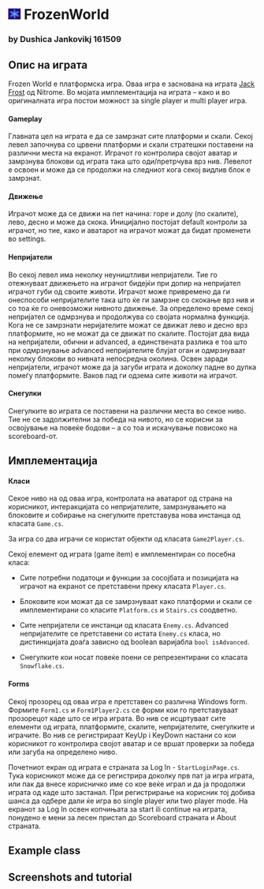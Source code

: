 # <img src="https://github.com/djankovik/FrozenWorld/blob/master/FrozenWorld/Resources/Snowflake1.jpg" alt="icon" width="25px"/> FrozenWorld 
### by Dushica Jankovikj 161509

## Опис на играта

Frozen World е платформска игра. Оваа игра е заснована на играта [Jack Frost]( http://www.nitrome.com/games/jackfrost/#.XRno5-j_xPa) од Nitrome. Во мојата имплементација на играта – како и во оригиналната игра постои можност за single player и multi player игра.

#### Gameplay
Главната цел на играта е да се замрзнат сите платформи и скали. Секој левел започнува со црвени платформи и скали стратешки поставени на различни места на екранот. Играчот го контролира својот аватар и замрзнува блокови од играта така што оди/претрчува врз нив. Левелот е освоен и може да се продолжи на следниот кога секој видлив блок е замрзнат.

#### Движење
Играчот може да се движи на пет начина: горе и долу (по скалите), лево, десно и може да скока. Иницијално постојат default  контроли за играчот, но тие, како и аватарот на играчот можат да бидат променети во settings.

#### Непријатели
Во секој левел има неколку неуништливи непријатели. Тие го отежнуваат движењето на играчот бидејќи при допир на непријател играчот губи од своите животи. Играчот може привремено да ги онеспособи непријателите така што ќе ги замрзне со скокање врз нив и со тоа ќе го оневозможи нивното движење. За определено време секој непријател се одмрзнува и продолжува со својата нормална функција. Кога не се замрзнати неријателите можат се движат лево и десно врз платформите, но не можат да се движат по скалите. Постојат два вида на непријатели, обични и advanced, а единствената разлика е тоа што при одмрзнување advanced непријателите блујат оган и одмрзнуваат неколку блокови во нивната непосредна околина.
Освен заради непријатели, играчот може да ја загуби играта и доколку падне во дупка помеѓу платформите. Ваков пад ги одзема сите животи на играчот.
#### Снегулки
Снегулките во играта се поставени на различни места во секое ниво. Тие не се задолжителни за победа на нивото, но се корисни за освојување на повеќе бодови – а со тоа и искачување повисоко на scoreboard-от.

## Имплементација
#### Класи
Секое ниво на од оваа игра, контролата на аватарот од страна на корисникот, интеракцијата со непријателите, замрзнувањето на блоковите и собирање на снегулките претставува нова инстанца од класата `Game.cs`.

За игра со два играчи се користат објекти од класата `Game2Player.cs`.

Секој елемент од играта (game item) е имплементиран со посебна класа:
- Сите потребни податоци и функции за сосојбата и позицијата на играчот на екранот се претставени преку класата `Player.cs`.
- Блоковите кои можат да се замрзнуваат како платформи и скали се имплементирани со класите `Platform.cs` и `Stairs.cs` соодветно.
- Сите непријатели се инстанци од класата `Enemy.cs`. Advanced непријателите се претставени со истата `Enemy.cs` класа, но дистинкцијата доаѓа зависно од boolean варијабла ```bool isAdvanced```.

- Снегулките кои носат повеќе поени се репрезентирани со класата `Snowflake.cs`.

#### Forms
Секој прозорец од оваа игра е претставен со различна Windows form.
Формите `Form1.cs` и `Form1Player2.cs` се форми кои го претставуваат прозорецот каде што се игра играта. Во нив се исцртуваат сите елементи од играта, платформите, скалите, непријателите, снегулките и играчите. Во нив се регистрираат KeyUp i KeyDown настани со кои корисникот го контролира својот аватар и се вршат проверки за победа или загуба на определено ниво.

Почетниот екран од играта е страната за Log In - `StartLoginPage.cs`. Тука корисникот може да се регистрира доколку прв пат ја игра играта, или пак да внесе корисничко име со кое веќе играл и да ја продолжи играта од каде што застанал. При регистрирање на корисник тој добива шанса да одбере дали ќе игра во single player или two player mode. На екранот за Log In освен копчињата за start ili continue на играта, понудено е мени за лесен пристап до Scoreboard страната и About страната.

## Example class

## Screenshots and tutorial
